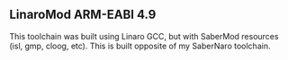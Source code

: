  LinaroMod ARM-EABI 4.9
----------------------
This toolchain was built using Linaro GCC, but with SaberMod resources (isl, gmp, cloog, etc). This is built opposite of my SaberNaro toolchain.

